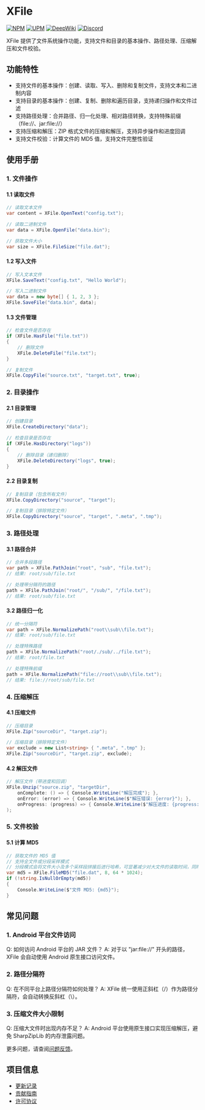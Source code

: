 # XFile

[![NPM](https://img.shields.io/npm/v/io.eframework.unity.utility?label=NPM&logo=npm)](https://www.npmjs.com/package/io.eframework.unity.utility)
[![UPM](https://img.shields.io/npm/v/io.eframework.unity.utility?label=UPM&logo=unity&registry_uri=https://package.openupm.com)](https://openupm.com/packages/io.eframework.unity.utility)
[![DeepWiki](https://img.shields.io/badge/DeepWiki-Explore-blue)](https://deepwiki.com/eframework-io/Unity.Utility)
[![Discord](https://img.shields.io/discord/1422114598835851286?label=Discord&logo=discord)](https://discord.gg/XMPx2wXSz3)

XFile 提供了文件系统操作功能，支持文件和目录的基本操作、路径处理、压缩解压和文件校验。

## 功能特性

- 支持文件的基本操作：创建、读取、写入、删除和复制文件，支持文本和二进制内容
- 支持目录的基本操作：创建、复制、删除和遍历目录，支持递归操作和文件过滤
- 支持路径处理：合并路径、归一化处理、相对路径转换，支持特殊前缀（file://、jar:file://）
- 支持压缩和解压：ZIP 格式文件的压缩和解压，支持异步操作和进度回调
- 支持文件校验：计算文件的 MD5 值，支持文件完整性验证

## 使用手册

### 1. 文件操作

#### 1.1 读取文件
```csharp
// 读取文本文件
var content = XFile.OpenText("config.txt");

// 读取二进制文件
var data = XFile.OpenFile("data.bin");

// 获取文件大小
var size = XFile.FileSize("file.dat");
```

#### 1.2 写入文件
```csharp
// 写入文本文件
XFile.SaveText("config.txt", "Hello World");

// 写入二进制文件
var data = new byte[] { 1, 2, 3 };
XFile.SaveFile("data.bin", data);
```

#### 1.3 文件管理
```csharp
// 检查文件是否存在
if (XFile.HasFile("file.txt"))
{
    // 删除文件
    XFile.DeleteFile("file.txt");
}

// 复制文件
XFile.CopyFile("source.txt", "target.txt", true);
```

### 2. 目录操作

#### 2.1 目录管理
```csharp
// 创建目录
XFile.CreateDirectory("data");

// 检查目录是否存在
if (XFile.HasDirectory("logs"))
{
    // 删除目录（递归删除）
    XFile.DeleteDirectory("logs", true);
}
```

#### 2.2 目录复制
```csharp
// 复制目录（包含所有文件）
XFile.CopyDirectory("source", "target");

// 复制目录（排除特定文件）
XFile.CopyDirectory("source", "target", ".meta", ".tmp");
```

### 3. 路径处理

#### 3.1 路径合并
```csharp
// 合并多段路径
var path = XFile.PathJoin("root", "sub", "file.txt");
// 结果: root/sub/file.txt

// 处理带分隔符的路径
path = XFile.PathJoin("root/", "/sub/", "/file.txt");
// 结果: root/sub/file.txt
```

#### 3.2 路径归一化
```csharp
// 统一分隔符
var path = XFile.NormalizePath("root\\sub\\file.txt");
// 结果: root/sub/file.txt

// 处理特殊路径
path = XFile.NormalizePath("root/./sub/../file.txt");
// 结果: root/file.txt

// 处理特殊前缀
path = XFile.NormalizePath("file://root\\sub\\file.txt");
// 结果: file://root/sub/file.txt
```

### 4. 压缩解压

#### 4.1 压缩文件
```csharp
// 压缩目录
XFile.Zip("sourceDir", "target.zip");

// 压缩目录（排除特定文件）
var exclude = new List<string> { ".meta", ".tmp" };
XFile.Zip("sourceDir", "target.zip", exclude);
```

#### 4.2 解压文件
```csharp
// 解压文件（带进度和回调）
XFile.Unzip("source.zip", "targetDir",
    onComplete: () => { Console.WriteLine("解压完成"); },
    onError: (error) => { Console.WriteLine($"解压错误: {error}"); },
    onProgress: (progress) => { Console.WriteLine($"解压进度: {progress:P}"); }
);
```

### 5. 文件校验

#### 5.1 计算 MD5
```csharp
// 获取文件的 MD5 值
// 支持全文件或分段采样模式
// 分段模式会将文件大小及多个采样段拼接后进行哈希，可显著减少对大文件的读取时间，同时降低冲突概率
var md5 = XFile.FileMD5("file.dat", 8, 64 * 1024);
if (!string.IsNullOrEmpty(md5))
{
    Console.WriteLine($"文件 MD5: {md5}");
}
```

## 常见问题

### 1. Android 平台文件访问
Q: 如何访问 Android 平台的 JAR 文件？
A: 对于以 "jar:file://" 开头的路径，XFile 会自动使用 Android 原生接口访问文件。

### 2. 路径分隔符
Q: 在不同平台上路径分隔符如何处理？
A: XFile 统一使用正斜杠（/）作为路径分隔符，会自动转换反斜杠（\\）。

### 3. 压缩文件大小限制
Q: 压缩大文件时出现内存不足？
A: Android 平台使用原生接口实现压缩解压，避免 SharpZipLib 的内存泄露问题。

更多问题，请查阅[问题反馈](../CONTRIBUTING.md#问题反馈)。

## 项目信息

- [更新记录](../CHANGELOG.md)
- [贡献指南](../CONTRIBUTING.md)
- [许可协议](../LICENSE.md)
